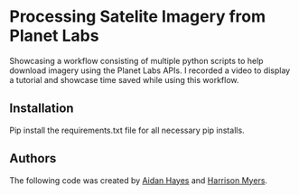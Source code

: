 # Processing Satelite Imagery from Planet Labs

Showcasing a workflow consisting of multiple python scripts to help download imagery using the Planet Labs APIs. I recorded a video to display a tutorial and showcase time saved while using this workflow. 

## Installation

Pip install the requirements.txt file for all necessary pip installs. 

## Authors

The following code was created by [Aidan Hayes](https://github.com/aphayes2025) and [Harrison Myers](). 

